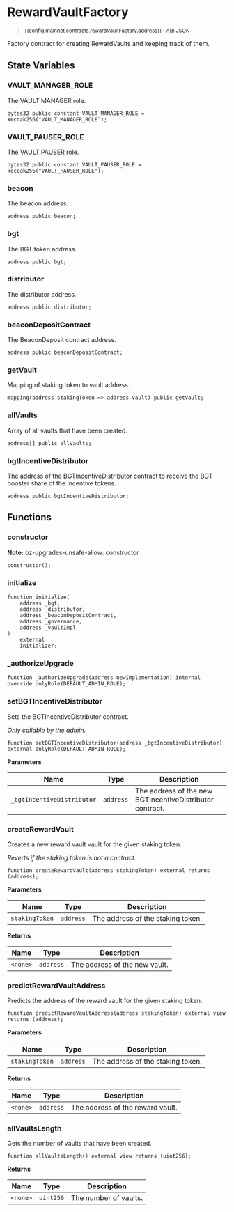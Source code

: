 <script setup>
  import config from '@berachain/config/constants.json';
</script>

# RewardVaultFactory

> <small><a target="_blank" :href="config.mainnet.dapps.berascan.url + 'address/' + config.mainnet.contracts.rewardVaultFactory.address">{{config.mainnet.contracts.rewardVaultFactory.address}}</a><span v-if="config.mainnet.contracts.rewardVaultFactory.abi">&nbsp;|&nbsp;<a target="_blank" :href="config.mainnet.contracts.rewardVaultFactory.abi">ABI JSON</a></span></small>

Factory contract for creating RewardVaults and keeping track of them.

## State Variables

### VAULT_MANAGER_ROLE

The VAULT MANAGER role.

```solidity
bytes32 public constant VAULT_MANAGER_ROLE = keccak256("VAULT_MANAGER_ROLE");
```

### VAULT_PAUSER_ROLE

The VAULT PAUSER role.

```solidity
bytes32 public constant VAULT_PAUSER_ROLE = keccak256("VAULT_PAUSER_ROLE");
```

### beacon

The beacon address.

```solidity
address public beacon;
```

### bgt

The BGT token address.

```solidity
address public bgt;
```

### distributor

The distributor address.

```solidity
address public distributor;
```

### beaconDepositContract

The BeaconDeposit contract address.

```solidity
address public beaconDepositContract;
```

### getVault

Mapping of staking token to vault address.

```solidity
mapping(address stakingToken => address vault) public getVault;
```

### allVaults

Array of all vaults that have been created.

```solidity
address[] public allVaults;
```

### bgtIncentiveDistributor

The address of the BGTIncentiveDistributor contract to receive
the BGT booster share of the incentive tokens.

```solidity
address public bgtIncentiveDistributor;
```

## Functions

### constructor

**Note:**
oz-upgrades-unsafe-allow: constructor

```solidity
constructor();
```

### initialize

```solidity
function initialize(
    address _bgt,
    address _distributor,
    address _beaconDepositContract,
    address _governance,
    address _vaultImpl
)
    external
    initializer;
```

### \_authorizeUpgrade

```solidity
function _authorizeUpgrade(address newImplementation) internal override onlyRole(DEFAULT_ADMIN_ROLE);
```

### setBGTIncentiveDistributor

Sets the BGTIncentiveDistributor contract.

_Only callable by the admin._

```solidity
function setBGTIncentiveDistributor(address _bgtIncentiveDistributor) external onlyRole(DEFAULT_ADMIN_ROLE);
```

**Parameters**

| Name                       | Type      | Description                                              |
| -------------------------- | --------- | -------------------------------------------------------- |
| `_bgtIncentiveDistributor` | `address` | The address of the new BGTIncentiveDistributor contract. |

### createRewardVault

Creates a new reward vault vault for the given staking token.

_Reverts if the staking token is not a contract._

```solidity
function createRewardVault(address stakingToken) external returns (address);
```

**Parameters**

| Name           | Type      | Description                       |
| -------------- | --------- | --------------------------------- |
| `stakingToken` | `address` | The address of the staking token. |

**Returns**

| Name     | Type      | Description                   |
| -------- | --------- | ----------------------------- |
| `<none>` | `address` | The address of the new vault. |

### predictRewardVaultAddress

Predicts the address of the reward vault for the given staking token.

```solidity
function predictRewardVaultAddress(address stakingToken) external view returns (address);
```

**Parameters**

| Name           | Type      | Description                       |
| -------------- | --------- | --------------------------------- |
| `stakingToken` | `address` | The address of the staking token. |

**Returns**

| Name     | Type      | Description                      |
| -------- | --------- | -------------------------------- |
| `<none>` | `address` | The address of the reward vault. |

### allVaultsLength

Gets the number of vaults that have been created.

```solidity
function allVaultsLength() external view returns (uint256);
```

**Returns**

| Name     | Type      | Description           |
| -------- | --------- | --------------------- |
| `<none>` | `uint256` | The number of vaults. |
